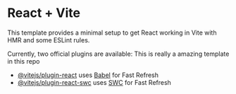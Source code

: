# React + Vite

This template provides a minimal setup to get React working in Vite with HMR and some ESLint rules.

Currently, two official plugins are available:
This is really a amazing template in this repo

- [@vitejs/plugin-react](https://github.com/vitejs/vite-plugin-react/blob/main/packages/plugin-react/README.md) uses [Babel](https://babeljs.io/) for Fast Refresh
- [@vitejs/plugin-react-swc](https://github.com/vitejs/vite-plugin-react-swc) uses [SWC](https://swc.rs/) for Fast Refresh
